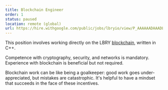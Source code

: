 ```yaml
---
title: Blockchain Engineer
order: 1
status: paused
location: remote (global)
url: https://hire.withgoogle.com/public/jobs/lbryio/view/P_AAAAAADAAADLZMs9Keowq0?trackingTag=joinUs
---
```

This position involves working directly on the LBRY [blockchain](https://github.com/lbryio/lbrycrd), written in C++.

Competence with cryptography, security, and networks is mandatory. Experience with blockchain is beneficial but not required.

Blockchain work can be like being a goalkeeper: good work goes under-appreciated, but mistakes are catastrophic. It's helpful to have a mindset that succeeds in the face of these incentives.
